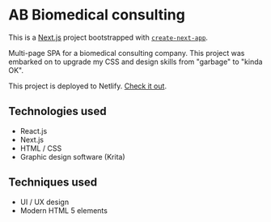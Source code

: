 # AB Biomedical consulting

This is a [Next.js](https://nextjs.org/) project bootstrapped with [`create-next-app`](https://github.com/vercel/next.js/tree/canary/packages/create-next-app).

Multi-page SPA for a biomedical consulting company. This project was embarked on to upgrade my CSS and design skills from "garbage" to "kinda OK".

This project is deployed to Netlify. [Check it out](https://bachmanov-biomedical-consulting.netlify.app/).

## Technologies used

- React.js
- Next.js
- HTML / CSS
- Graphic design software (Krita)

## Techniques used

- UI / UX design
- Modern HTML 5 elements
